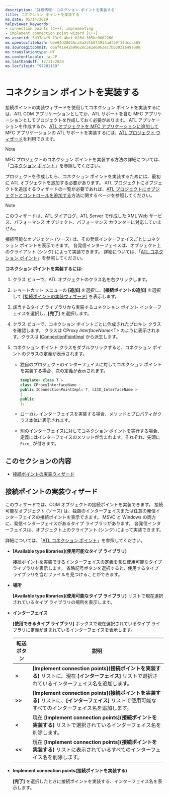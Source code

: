 ```yaml
---
description: '詳細情報: コネクション ポイントを実装する'
title: コネクション ポイントを実装する
ms.date: 05/14/2019
helpviewer_keywords:
- connection points [C++], implementing
- implement connection point wizard [C++]
ms.assetid: 5b37e4f9-73c9-4bef-b26d-365bc0662260
ms.openlocfilehash: bee04d28036ca5a2dfb0f4913adf39f1fdcca565
ms.sourcegitcommit: d6af41e42699628c3e2e6063ec7b03931a49a098
ms.translationtype: HT
ms.contentlocale: ja-JP
ms.lasthandoff: 12/11/2020
ms.locfileid: "97281159"
---
```

# <a name="implement-a-connection-point"></a>コネクション ポイントを実装する

接続ポイントの実装ウィザードを使用してコネクション ポイントを実装するには、ATL COM アプリケーションとしてか、ATL サポートを含む MFC アプリケーションとしてプロジェクトを作成しておく必要があります。 ATL アプリケーションを作成するか、[ATL オブジェクトを MFC アプリケーションに追加して](../mfc/reference/adding-atl-support-to-your-mfc-project.md) MFC アプリケーションの ATL サポートを実装するには、[ATL プロジェクト ウィザード](../atl/reference/atl-project-wizard.md)を利用できます。

> [!NOTE]
> MFC プロジェクトのコネクション ポイントを実装する方法の詳細については、「[コネクション ポイント](../mfc/connection-points.md)」を参照してください。

プロジェクトを作成したら、コネクション ポイントを実装するためには、最初に ATL オブジェクトを追加する必要があります。 ATL プロジェクトにオブジェクトを追加するウィザードの一覧が必要であれば、[ATL プロジェクトにオブジェクトとコントロールを追加する](../atl/reference/adding-objects-and-controls-to-an-atl-project.md)方法に関するページを参照してください。

> [!NOTE]
> このウィザードは、ATL ダイアログ、ATL Server で作成した XML Web サービス、パフォーマンス オブジェクト、パフォーマンス カウンターに対応していません。

接続可能なオブジェクト (ソース) は、その発信インターフェイスごとにコネクション ポイントを表示できます。 各発信インターフェイスは、オブジェクト上のクライアント (シンク) によって実装できます。 詳細については、「[ATL コネクション ポイント](../atl/atl-connection-points.md)」を参照してください。

**コネクション ポイントを実装するには:**

1. クラス ビューで、ATL オブジェクトのクラス名を右クリックします。

1. ショートカット メニューの **[追加]** を選択し、**[接続ポイントの追加]** を選択して [[接続ポイントの実装ウィザード]](#implement-connection-point-wizard) を表示します。

1. 該当するタイプ ライブラリから実装するコネクション ポイント インターフェイスを選択し、**[完了]** を選択します。

1. クラス ビューで、コネクション ポイントごとに作成されたプロキシ クラスを確認します。 クラスは CProxy *InterfaceName*\<T> のように表示されます。クラスは [IConnectionPointImpl](../atl/reference/iconnectionpointimpl-class.md) から派生します。

1. コネクション ポイント クラスをダブルクリックすると、コネクション ポイントのクラスの定義が表示されます。

   - 独自のプロジェクトのインターフェイスに対してコネクション ポイントを実装する場合、次の定義が表示されます。

     ```cpp
     template< class T >
     class CProxyInterfaceName :
     public IConnectionPointImpl< T, &IID_InterfaceName >
     {
     public:
     };
     ```

   - ローカル インターフェイスを実装する場合、メソッドとプロパティがクラス本体に表示されます。

   - 別のインターフェイスに対してコネクション ポイントを実行する場合、定義にはインターフェイスのメソッドが含まれます。それぞれ、先頭に `Fire_` が付きます。

## <a name="in-this-section"></a>このセクションの内容

- [接続ポイントの実装ウィザード](#implement-connection-point-wizard)

## <a name="implement-connection-point-wizard"></a>接続ポイントの実装ウィザード

このウィザードでは、COM オブジェクトの接続ポイントを実装できます。 接続可能なオブジェクト (ソース) は、独自のインターフェイスまたは任意の発信インターフェイスの接続ポイントを表示できます。 MSVC と Windows の両方に、発信インターフェイスがあるタイプ ライブラリがあります。 各発信インターフェイスは、オブジェクト上のクライアント (シンク) によって実装できます。

詳細については、「[ATL コネクション ポイント](../atl/atl-connection-points.md)」を参照してください。

- **[Available type libraries]\(使用可能なタイプ ライブラリ\)**

  接続ポイントを実装できるインターフェイスの定義を含む使用可能なタイプ ライブラリを表示します。 省略記号ボタンを選択すると、使用するタイプ ライブラリを含むファイルを見つけることができます。

- **場所**

  **[Available type libraries]\(使用可能なタイプ ライブラリ\)** リストで現在選択されているタイプ ライブラリの場所を表示します。

- **インターフェイス**

  **[使用できるタイプ ライブラリ]** ボックスで現在選択されているタイプ ライブラリに定義が含まれているインターフェイスを表示します。

  |転送ボタン|説明|
  |---------------------|-----------------|
  |**>**|**[Implement connection points]\(接続ポイントを実装する\)** リストに、現在 **[インターフェイス]** リストで選択されているインターフェイス名を追加します。|
  |**>>**|**[Implement connection points]\(接続ポイントを実装する\)** リストに、**[インターフェイス]** リストで使用可能なすべてのインターフェイス名を追加します。|
  |**\<**|現在 **[Implement connection points]\(接続ポイントを実装する\)** リストで選択されているインターフェイス名を削除します。|
  |**\<\<**|現在 **[Implement connection points]\(接続ポイントを実装する\)** リストに表示されているすべてのインターフェイス名を削除します。|

- **Implement connection points\(接続ポイントを実装する\)**

  **[完了]** を選択したときに接続ポイントを実装する、インターフェイス名を表示します。
